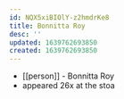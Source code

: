 ```yaml
---
id: NQX5xiBIOlY-z2hmdrKe8
title: Bonnitta Roy
desc: ''
updated: 1639762693850
created: 1639762693850
---
```



- [[person]] - Bonnitta Roy
- appeared 26x at the stoa
